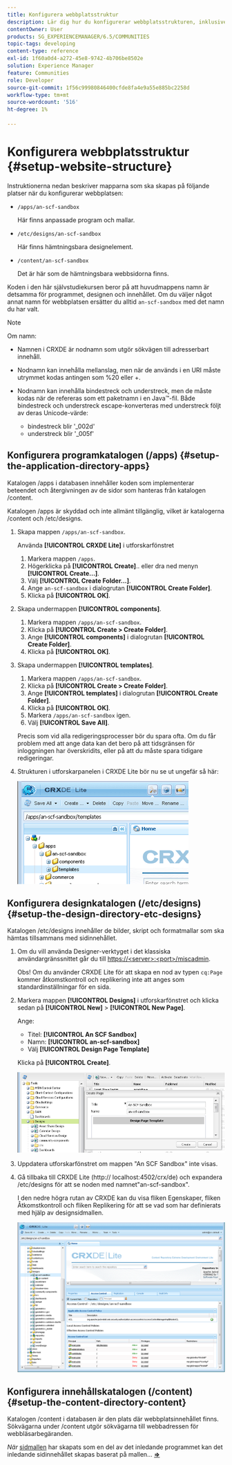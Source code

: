 ```yaml
---
title: Konfigurera webbplatsstruktur
description: Lär dig hur du konfigurerar webbplatsstrukturen, inklusive de mappar som ska skapas.
contentOwner: User
products: SG_EXPERIENCEMANAGER/6.5/COMMUNITIES
topic-tags: developing
content-type: reference
exl-id: 1f60a0d4-a272-45e8-9742-4b706be8502e
solution: Experience Manager
feature: Communities
role: Developer
source-git-commit: 1f56c99980846400cfde8fa4e9a55e885bc2258d
workflow-type: tm+mt
source-wordcount: '516'
ht-degree: 1%

---
```


# Konfigurera webbplatsstruktur {#setup-website-structure}

Instruktionerna nedan beskriver mapparna som ska skapas på följande platser när du konfigurerar webbplatsen:

* `/apps/an-scf-sandbox`

  Här finns anpassade program och mallar.

* `/etc/designs/an-scf-sandbox`

  Här finns hämtningsbara designelement.

* `/content/an-scf-sandbox`

  Det är här som de hämtningsbara webbsidorna finns.

Koden i den här självstudiekursen beror på att huvudmappens namn är detsamma för programmet, designen och innehållet. Om du väljer något annat namn för webbplatsen ersätter du alltid `an-scf-sandbox` med det namn du har valt.

>[!NOTE]
>
>Om namn:
>
>* Namnen i CRXDE är nodnamn som utgör sökvägen till adresserbart innehåll.
>* Nodnamn kan innehålla mellanslag, men när de används i en URI måste utrymmet kodas antingen som %20 eller +.
>* Nodnamn kan innehålla bindestreck och understreck, men de måste kodas när de refereras som ett paketnamn i en Java™-fil. Både bindestreck och understreck escape-konverteras med understreck följt av deras Unicode-värde:
>
>   * bindestreck blir &#39;_002d&#39;
>   * understreck blir &#39;_005f&#39;

## Konfigurera programkatalogen (/apps) {#setup-the-application-directory-apps}

Katalogen /apps i databasen innehåller koden som implementerar beteendet och återgivningen av de sidor som hanteras från katalogen /content.

Katalogen /apps är skyddad och inte allmänt tillgänglig, vilket är katalogerna /content och /etc/designs.

1. Skapa mappen `/apps/an-scf-sandbox`.

   Använda **[!UICONTROL CRXDE Lite]** i utforskarfönstret

   1. Markera mappen `/apps`.
   1. Högerklicka på **[!UICONTROL Create]**.. eller dra ned menyn **[!UICONTROL Create...]**.
   1. Välj **[!UICONTROL Create Folder...]**.
   1. Ange `an-scf-sandbox` i dialogrutan **[!UICONTROL Create Folder]**.
   1. Klicka på **[!UICONTROL OK]**.

1. Skapa undermappen **[!UICONTROL components]**.

   1. Markera mappen `/apps/an-scf-sandbox`.
   1. Klicka på **[!UICONTROL Create > Create Folder]**.
   1. Ange **[!UICONTROL components]** i dialogrutan **[!UICONTROL Create Folder]**.
   1. Klicka på **[!UICONTROL OK]**.

1. Skapa undermappen **[!UICONTROL templates]**.

   1. Markera mappen `/apps/an-scf-sandbox`.
   1. Klicka på **[!UICONTROL Create > Create Folder]**.
   1. Ange **[!UICONTROL templates]** i dialogrutan **[!UICONTROL Create Folder]**.
   1. Klicka på **[!UICONTROL OK]**.
   1. Markera `/apps/an-scf-sandbox` igen.
   1. Välj **[!UICONTROL Save All]**.

   Precis som vid alla redigeringsprocesser bör du spara ofta. Om du får problem med att ange data kan det bero på att tidsgränsen för inloggningen har överskridits, eller på att du måste spara tidigare redigeringar.

1. Strukturen i utforskarpanelen i CRXDE Lite bör nu se ut ungefär så här:

   ![crxde-template](assets/crxde-template.png)

## Konfigurera designkatalogen (/etc/designs) {#setup-the-design-directory-etc-designs}

Katalogen /etc/designs innehåller de bilder, skript och formatmallar som ska hämtas tillsammans med sidinnehållet.

1. Om du vill använda Designer-verktyget i det klassiska användargränssnittet går du till [https://&lt;server>:&lt;port>/miscadmin](http://localhost:4502/miscadmin).

   Obs! Om du använder CRXDE Lite för att skapa en nod av typen `cq:Page` kommer åtkomstkontroll och replikering inte att anges som standardinställningar för en sida.

1. Markera mappen **[!UICONTROL Designs]** i utforskarfönstret och klicka sedan på **[!UICONTROL New]** > **[!UICONTROL New Page]**.

   Ange:

   * Titel: **[!UICONTROL An SCF Sandbox]**
   * Namn: **[!UICONTROL an-scf-sandbox]**
   * Välj **[!UICONTROL Design Page Template]**

   Klicka på **[!UICONTROL Create]**.

   ![design-template](assets/design-template.png)

1. Uppdatera utforskarfönstret om mappen &quot;An SCF Sandbox&quot; inte visas.

1. Gå tillbaka till CRXDE Lite (http:// localhost:4502/crx/de) och expandera /etc/designs för att se noden med namnet&quot;an-scf-sandbox&quot;.

   I den nedre högra rutan av CRXDE kan du visa fliken Egenskaper, fliken Åtkomstkontroll och fliken Replikering för att se vad som har definierats med hjälp av designsidmallen.

   ![crxde-configure-template](assets/crxde-configure-template.png)

## Konfigurera innehållskatalogen (/content) {#setup-the-content-directory-content}

Katalogen /content i databasen är den plats där webbplatsinnehållet finns. Sökvägarna under /content utgör sökvägarna till webbadressen för webbläsarbegäranden.

*När* [sidmallen](initial-app.md#createthepagetemplate) har skapats som en del av det inledande programmet kan det inledande sidinnehållet skapas baserat på mallen... [**⇒**](initial-app.md)
